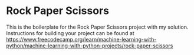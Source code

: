 # Rock Paper Scissors

This is the boilerplate for the Rock Paper Scissors project with my solution. Instructions for building your project can be found at https://www.freecodecamp.org/learn/machine-learning-with-python/machine-learning-with-python-projects/rock-paper-scissors
